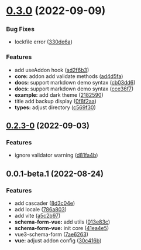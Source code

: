 # [0.3.0](https://github.com/Muluk-m/schema-form/compare/v0.2.3-0...v0.3.0) (2022-09-09)


### Bug Fixes

* lockfile error ([330de6a](https://github.com/Muluk-m/schema-form/commit/330de6a03ba9b5453922117119451de04122c9e7))


### Features

* add useAddon hook ([ad2f6b3](https://github.com/Muluk-m/schema-form/commit/ad2f6b332c962733b4dbfe7ecb390f39a505a30b))
* **core:**  addon add validate methods ([ad4d5fa](https://github.com/Muluk-m/schema-form/commit/ad4d5fa49dd5a70062ae9cdcdd9fa8bb21573d31))
* **docs:** support markdown demo syntax ([cb03dd6](https://github.com/Muluk-m/schema-form/commit/cb03dd6e50a5c1e7a94ecaa59a8a36a78b3eeb36))
* **docs:** support markdown demo syntax ([cce36f7](https://github.com/Muluk-m/schema-form/commit/cce36f7685c9d0c2ccd543b14ed476b07e1ca5c1))
* **example:** add dark theme ([2182590](https://github.com/Muluk-m/schema-form/commit/218259051140bc23aebd4b24377a7d6e66c3a627))
* title add backup display ([0f8f2aa](https://github.com/Muluk-m/schema-form/commit/0f8f2aa71ea8ffb1ea85b4ad50849774672047b7))
* **types:** adjust directory ([c569f30](https://github.com/Muluk-m/schema-form/commit/c569f30390ffbc5cf25d3ee4e53744a44cbccaf5))



## [0.2.3-0](https://github.com/Muluk-m/schema-form/compare/v0.2.2-1...v0.2.3-0) (2022-09-03)


### Features

* ignore validator warning ([d81fa4b](https://github.com/Muluk-m/schema-form/commit/d81fa4b5f199e54b7c7de8c39319d6c08a110d02))



## 0.0.1-beta.1 (2022-08-24)

### Features

- add cascader ([8d3c04e](https://github.com/Muluk-m/schema-form/commit/8d3c04eabf882236dca5f08701969aa405c4e5a5))
- add locale ([786a803](https://github.com/Muluk-m/schema-form/commit/786a803149bd859294c8de5256e6c5e605892a31))
- add vite ([a5c2b97](https://github.com/Muluk-m/schema-form/commit/a5c2b971de2169111bdd98872e65324cbe6e7de8))
- **schema-form-vue:** add utils ([013e83c](https://github.com/Muluk-m/schema-form/commit/013e83c8baa77e30e700c1c17c6c3554e4a4f9bb))
- **schema-form-vue:** init core ([41ea4e5](https://github.com/Muluk-m/schema-form/commit/41ea4e5bdcf5e734ea74cf2d98f439df78e142ad))
- vue3-schema-form ([7ae6263](https://github.com/Muluk-m/schema-form/commit/7ae62638a898c9f3a9c3f146a22a22387a28fb8b))
- **vue:** adjust addon config ([30c416b](https://github.com/Muluk-m/schema-form/commit/30c416baa4f34594a9c121fe12019b26b5f36612))
